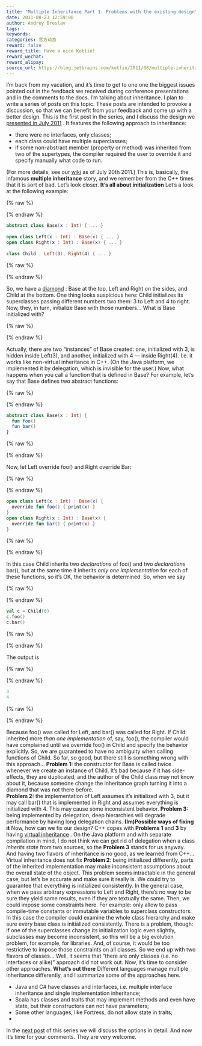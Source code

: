```yaml
---
title: "Multiple Inheritance Part 1: Problems with the existing design"
date: 2011-08-23 12:59:00
author: Andrey Breslav
tags:
keywords:
categories: 官方动态
reward: false
reward_title: Have a nice Kotlin!
reward_wechat:
reward_alipay:
source_url: https://blog.jetbrains.com/kotlin/2011/08/multiple-inheritance-part-1-problems-with-the-existing-design/
---
```


I’m back from my vacation, and it’s time to get to one one the biggest issues pointed out in the feedback we received during conference presentations and in the comments to the docs. I’m talking about inheritance.
I plan to write a series of posts on this topic. These posts are intended to provoke a discussion, so that we can benefit from your feedback and come up with a better design.
This is the first post in the series, and I discuss the design we  [presented in July 2011](http://confluence.jetbrains.net/download/attachments/40702623/JVMLS_workshop_2011.pdf?version=1&modificationDate=1311201781543) . It features the following approach to inheritance:

* there were no interfaces, only classes;
* each class could have multiple superclasses;
* if some non-abstract member (property or method) was inherited from two of the supertypes, the compiler required the user to override it and specify manually what code to run.

(For more details, see our  [wiki](http://confluence.jetbrains.net/pages/viewpage.action?pageId=41484416)  as of July 20th 2011.)
This is, basically, the infamous <strong>multiple inheritance</strong> story, and we remember from the C++ times that it is sort of bad. Let’s look closer.
<strong>It’s all about initialization</strong>
Let’s a look at the following example:

{% raw %}
<p></p>
{% endraw %}

```kotlin
abstract class Base(x : Int) { ... }
 
open class Left(x : Int) : Base(x) { ... }
open class Right(x : Int) : Base(x) { ... }
 
class Child : Left(3), Right(4) { ... }
```

{% raw %}
<p></p>
{% endraw %}

So, we have a  [diamond](http://en.wikipedia.org/wiki/Diamond_problem) : Base at the top, Left and Right on the sides, and Child at the bottom. One thing looks suspicious here: Child initializes its superclasses passing different numbers two them: 3 to Left and 4 to right. Now, they, in turn, initialize Base with those numbers… What is Base initialized with?

{% raw %}
<p><span id="more-74"></span></p>
{% endraw %}

Actually, there are two “instances” of Base created: one, initialized with 3, is hidden inside Left(3), and another, initialized with 4 — inside Right(4). I.e. it works like non-virtual inheritance in C++. (On the Java platform, we implemented it by delegation, which is invisible for the user.)
Now, what happens when you call a function that is defined in Base? For example, let’s say that Base defines two abstract functions:

{% raw %}
<p></p>
{% endraw %}

```kotlin
abstract class Base(x : Int) {
  fun foo()
  fun bar()
}
```

{% raw %}
<p></p>
{% endraw %}

Now, let Left override foo() and Right override Bar:

{% raw %}
<p></p>
{% endraw %}

```kotlin
open class Left(x : Int) : Base(x) {
  override fun foo() { print(x) }
}
open class Right(x : Int) : Base(x) {
  override fun bar() { print(x) }
}
```

{% raw %}
<p></p>
{% endraw %}

In this case Child inherits two <em>declarations</em> of foo() and two <em>declarations</em> bar(), but at the same time it inherits <em>only one implementation</em> for each of these functions, so it’s OK, the behavior is determined. So, when we say

{% raw %}
<p></p>
{% endraw %}

```kotlin
val c = Child(0)
c.foo()
c.bar()
```

{% raw %}
<p></p>
{% endraw %}

The output is

{% raw %}
<p></p>
{% endraw %}

```kotlin
3
4
```

{% raw %}
<p></p>
{% endraw %}

Because foo() was called for Left, and bar() was called for Right.
If Child inherited more <em>than one implementation</em> of, say, foo(), the compiler would have complained until we override foo() in Child and specify the behavior explicitly. So, we are guaranteed to have no ambiguity when calling functions of Child.
So far, so good, but there still is something wrong with this approach…
<strong>Problem 1:</strong> the constructor for Base is called twice whenever we create an instance of Child. It’s bad because if it has side-effects, they are duplicated, and the author of the Child class may not know about it, because someone change the inheritance graph turning it into a diamond that was not there before.
<br/>
<strong>Problem 2:</strong> the implementation of Left assumes it’s initialized with 3, but it may call bar() that is implemented in Right and assumes everything is initialized with 4. This may cause some inconsistent behavior.
<strong>Problem 3:</strong> being implemented by delegation, deep hierarchies will degrade performance by having long delegation chains.
<strong>(Im)Possible ways of fixing it</strong>
Now, how can we fix our design? C++ copes with <strong>Problems 1</strong> and <strong>3</strong> by having  [virtual inheritance](http://en.wikipedia.org/wiki/Virtual_inheritance) . On the Java platform and with separate compilation in mind, I do not think we can get rid of delegation when a class <em>inherits state</em> from two sources, so the <strong>Problem 3</strong> stands for us anyway. And having two flavors of inheritance is no good, as we learned from C++…
Virtual inheritance does not fix <strong>Problem 2</strong>: being initialized differently, parts of the inherited implementation may make inconsistent assumptions about the overall state of the object. This problem seems intractable in the general case, but let’s be accurate and make sure it really is.
We could try to guarantee that everything is initialized consistently. In the general case, when we pass arbitrary expressions to Left and Right, there’s no way to be sure they yield same results, even if they are textually the same. Then, we could impose some constraints here. For example: only allow to pass compile-time constants or immutable variables to superclass constructors. In this case the compiler could examine the whole class hierarchy and make sure every base class is initialized consistently. There is a problem, though: if one of the superclasses change its initialization logic even slightly, subclasses may become inconsistent, so this will be a big evolution problem, for example, for libraries.
And, of course, it would be too restrictive to impose those constraints on all classes. So we end up with two flavors of classes…
Well, it seems that “there are only classes (i.e. no interfaces or alike)” approach did not work out. Now, it’s time to consider other approaches.
<strong>What’s out there</strong>
Different languages manage multiple inheritance differently, and I summarize some of the approaches here.

* Java and C# have classes and interfaces, i.e. multiple interface inheritance and single implementation inheritance;
* Scala has classes and traits that may implement methods and even have state, but their constructors can not have parameters;
* Some other languages, like Fortress, do not allow state in traits;
* <Your favorite language here>

In the  [next post](http://blog.jetbrains.com/kotlin/2011/08/multiple-inheritance-part-2-possible-directions/)  of this series we will discuss the options in detail.
And now it’s time for your comments. They are very welcome.
